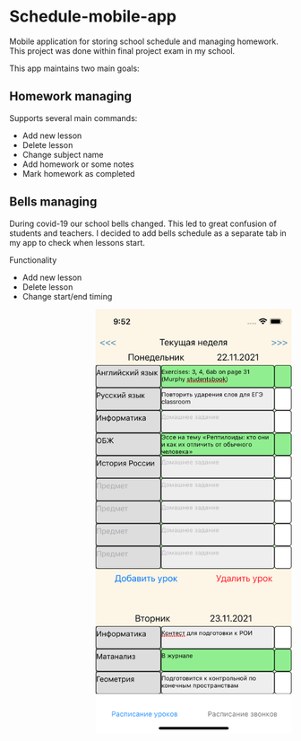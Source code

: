 # Schedule-mobile-app
Mobile application for storing school schedule and managing homework. This project was done within final project exam in my school.

This app maintains two main goals:

## Homework managing
Supports several main commands:
- Add new lesson
- Delete lesson
- Change subject name
- Add homework or some notes
- Mark homework as completed

## Bells managing

During covid-19 our school bells changed. This led to great confusion of students and teachers. I decided to add bells schedule as a separate tab in my app to check when lessons start.

Functionality
- Add new lesson
- Delete lesson
- Change start/end timing

<img src="images/Homework.png" alt="homework" width="350" style="float: right; margin-left: 100px; margin-bottom: 5px;"/>
